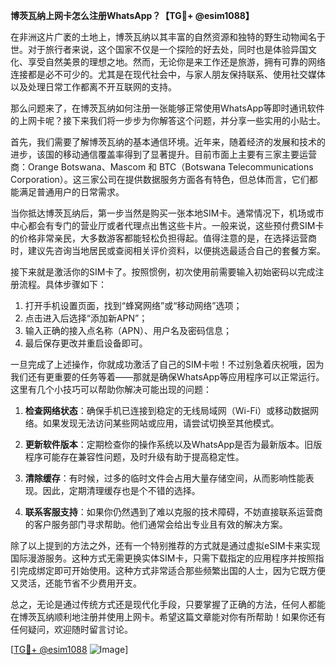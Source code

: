**博茨瓦纳上网卡怎么注册WhatsApp？【TG💪+ @esim1088】**

在非洲这片广袤的土地上，博茨瓦纳以其丰富的自然资源和独特的野生动物闻名于世。对于旅行者来说，这个国家不仅是一个探险的好去处，同时也是体验异国文化、享受自然美景的理想之地。然而，无论你是来工作还是旅游，拥有可靠的网络连接都是必不可少的。尤其是在现代社会中，与家人朋友保持联系、使用社交媒体以及处理日常工作都离不开互联网的支持。

那么问题来了，在博茨瓦纳如何注册一张能够正常使用WhatsApp等即时通讯软件的上网卡呢？接下来我们将一步步为你解答这个问题，并分享一些实用的小贴士。

首先，我们需要了解博茨瓦纳的基本通信环境。近年来，随着经济的发展和技术的进步，该国的移动通信覆盖率得到了显著提升。目前市面上主要有三家主要运营商：Orange Botswana、Mascom 和 BTC（Botswana Telecommunications Corporation）。这三家公司在提供数据服务方面各有特色，但总体而言，它们都能满足普通用户的日常需求。

当你抵达博茨瓦纳后，第一步当然是购买一张本地SIM卡。通常情况下，机场或市中心都会有专门的营业厅或者代理点出售这些卡片。一般来说，这些预付费SIM卡的价格非常亲民，大多数游客都能轻松负担得起。值得注意的是，在选择运营商时，建议先咨询当地居民或查阅相关评价资料，以便挑选最适合自己的套餐方案。

接下来就是激活你的SIM卡了。按照惯例，初次使用前需要输入初始密码以完成注册流程。具体步骤如下：
1. 打开手机设置页面，找到“蜂窝网络”或“移动网络”选项；
2. 点击进入后选择“添加新APN”；
3. 输入正确的接入点名称（APN）、用户名及密码信息；
4. 最后保存更改并重启设备即可。

一旦完成了上述操作，你就成功激活了自己的SIM卡啦！不过别急着庆祝哦，因为我们还有更重要的任务等着——那就是确保WhatsApp等应用程序可以正常运行。这里有几个小技巧可以帮助你解决可能出现的问题：

1. **检查网络状态**：确保手机已连接到稳定的无线局域网（Wi-Fi）或移动数据网络。如果发现无法访问某些网站或应用，请尝试切换至其他模式。
   
2. **更新软件版本**：定期检查你的操作系统以及WhatsApp是否为最新版本。旧版程序可能存在兼容性问题，及时升级有助于提高稳定性。

3. **清除缓存**：有时候，过多的临时文件会占用大量存储空间，从而影响性能表现。因此，定期清理缓存也是个不错的选择。

4. **联系客服支持**：如果你仍然遇到了难以克服的技术障碍，不妨直接联系运营商的客户服务部门寻求帮助。他们通常会给出专业且有效的解决方案。

除了以上提到的方法之外，还有一个特别推荐的方式就是通过虚拟eSIM卡来实现国际漫游服务。这种方式无需更换实体SIM卡，只需下载指定的应用程序并按照指引完成绑定即可开始使用。这种方式非常适合那些频繁出国的人士，因为它既方便又灵活，还能节省不少费用开支。

总之，无论是通过传统方式还是现代化手段，只要掌握了正确的方法，任何人都能在博茨瓦纳顺利地注册并使用上网卡。希望这篇文章能对你有所帮助！如果你还有任何疑问，欢迎随时留言讨论。

[[TG💪+ @esim1088](https://t.me/s/esim1088) ![Image](https://i.postimg.cc/4NQfJmqS/Snipaste-2025-05-13-00-14-12.png)]